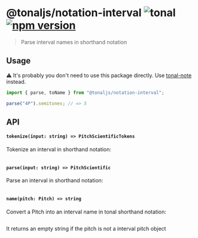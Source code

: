# @tonaljs/notation-interval ![tonal](https://img.shields.io/badge/@tonaljs-pitch_notation_interval-yellow.svg?style=flat-square) [![npm version](https://img.shields.io/npm/v/@tonaljs/notation-interval.svg?style=flat-square)](https://www.npmjs.com/package/@tonaljs/notation-interval)

> Parse interval names in shorthand notation

## Usage

⚠️ It's probably you don't need to use this package directly. Use [tonal-note](/packages/interval) instead.

```js
import { parse, toName } from "@tonaljs/notation-interval";

parse("4P").semitones; // => 5
```

## API

#### `tokenize(input: string) => PitchScientificTokens`

Tokenize an interval in shorthand notation:

```js

```

#### `parse(input: string) => PitchScientific`

Parse an interval in shorthand notation:

```js

```

#### `name(pitch: Pitch) => string`

Convert a Pitch into an interval name in tonal shorthand notation:

```js

```

It returns an empty string if the pitch is not a interval pitch object
